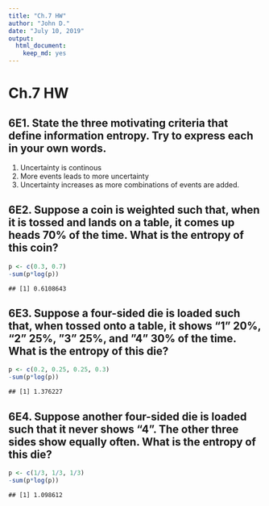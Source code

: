 ```yaml
---
title: "Ch.7 HW"
author: "John D."
date: "July 10, 2019"
output: 
  html_document: 
    keep_md: yes
---
```




# Ch.7 HW

## 6E1. State the three motivating criteria that define information entropy. Try to express each in your own words.

1. Uncertainty is continous
2. More events leads to more uncertainty
3. Uncertainty increases as more combinations of events are added.

## 6E2. Suppose a coin is weighted such that, when it is tossed and lands on a table, it comes up heads 70% of the time. What is the entropy of this coin?


```r
p <- c(0.3, 0.7)
-sum(p*log(p))
```

```
## [1] 0.6108643
```

## 6E3. Suppose a four-sided die is loaded such that, when tossed onto a table, it shows “1” 20%, “2” 25%, ”3” 25%, and ”4” 30% of the time. What is the entropy of this die?


```r
p <- c(0.2, 0.25, 0.25, 0.3)
-sum(p*log(p))
```

```
## [1] 1.376227
```

## 6E4. Suppose another four-sided die is loaded such that it never shows “4”. The other three sides show equally often. What is the entropy of this die?


```r
p <- c(1/3, 1/3, 1/3)
-sum(p*log(p))
```

```
## [1] 1.098612
```

